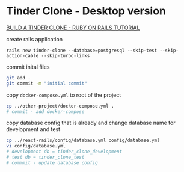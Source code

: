 # Tinder Clone - Desktop version

[BUILD A TINDER CLONE - RUBY ON RAILS TUTORIAL](https://www.youtube.com/watch?v=P5gAaZq-sPs)

create rails application

`rails new tinder-clone --database=postgresql --skip-test --skip-action-cable --skip-turbo-links`

commit inital files

```sh
git add .
git commit -m "initial commit"
```

copy `docker-compose.yml` to root of the project

```sh
cp ../other-project/docker-compose.yml .
# commit - add docker-compose
```

copy database config that is already and change database name for development and test

```sh
cp ../react-rails/config/database.yml config/database.yml
vi config/database.yml
# development db = tinder_clone_development
# test db = tinder_clone_test
# commmit - update database config
```
